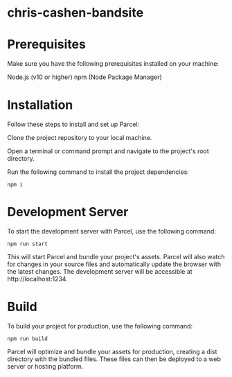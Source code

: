 # chris-cashen-bandsite

# Prerequisites
Make sure you have the following prerequisites installed on your machine:

Node.js (v10 or higher)
npm (Node Package Manager)

# Installation
Follow these steps to install and set up Parcel:

Clone the project repository to your local machine.

Open a terminal or command prompt and navigate to the project's root directory.

Run the following command to install the project dependencies:
```
npm i
```


# Development Server
To start the development server with Parcel, use the following command:

```
npm run start
```

This will start Parcel and bundle your project's assets. Parcel will also watch for changes in your source files and automatically update the browser with the latest changes. The development server will be accessible at http://localhost:1234.


# Build
To build your project for production, use the following command:
```
npm run build
```
Parcel will optimize and bundle your assets for production, creating a dist directory with the bundled files. These files can then be deployed to a web server or hosting platform.
